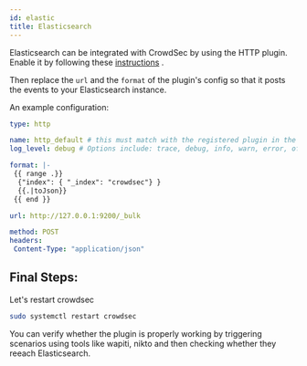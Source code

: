 ```yaml
---
id: elastic
title: Elasticsearch
---
```


Elasticsearch can be integrated with CrowdSec by using the HTTP plugin. Enable it by following these [instructions](/notification_plugins/http.md) . 

Then replace the `url` and the `format` of the plugin's config so that it posts the events to your Elasticsearch instance.

An example configuration:

```yaml
type: http

name: http_default # this must match with the registered plugin in the profile
log_level: debug # Options include: trace, debug, info, warn, error, off

format: |-
 {{ range .}}
  {"index": { "_index": "crowdsec"} }
  {{.|toJson}}
 {{ end }}

url: http://127.0.0.1:9200/_bulk

method: POST
headers:
 Content-Type: "application/json"
```


## Final Steps:

Let's restart crowdsec

```bash
sudo systemctl restart crowdsec
```

You can verify whether the plugin is properly working by triggering scenarios using tools like wapiti, nikto  and then checking whether they reeach Elasticsearch.